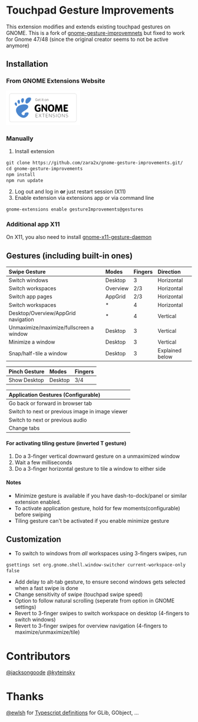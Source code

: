 # Touchpad Gesture Improvements

This extension modifies and extends existing touchpad gestures on GNOME.
This is a fork of [gnome-gesture-improvemnets](https://github.com/harshadgavali/gnome-gesture-improvements) but fixed to work for Gnome 47/48 (since the original creator seems to not be active anymore)

## Installation
### From GNOME Extensions Website
<a href="https://extensions.gnome.org/extension/4245/gesture-improvements/">
<img src="https://github.com/andyholmes/gnome-shell-extensions-badge/raw/master/get-it-on-ego.svg" alt="Get it on EGO" width="200" />
</a>

### Manually
1. Install extension
```
git clone https://github.com/zara2x/gnome-gesture-improvements.git/
cd gnome-gesture-improvements
npm install
npm run update
```
2. Log out and log in **or** just restart session (X11)
3. Enable extension via extensions app or via command line
```
gnome-extensions enable gestureImprovements@gestures
```

### Additional app X11
On X11, you also need to install [gnome-x11-gesture-daemon](https://github.com/harshadgavali/gnome-x11-gesture-daemon)

## Gestures (including built-in ones)
| Swipe Gesture                           | Modes    | Fingers | Direction       |
| :-------------------------------------- | :------- | :------ | :-------------- |
| Switch windows                          | Desktop  | 3       | Horizontal      |
| Switch workspaces                       | Overview | 2/3     | Horizontal      |
| Switch app pages                        | AppGrid  | 2/3     | Horizontal      |
| Switch workspaces                       | *        | 4       | Horizontal      |
| Desktop/Overview/AppGrid navigation     | *        | 4       | Vertical        |
| Unmaximize/maximize/fullscreen a window | Desktop  | 3       | Vertical        |
| Minimize a window                       | Desktop  | 3       | Vertical        |
| Snap/half-tile a window                 | Desktop  | 3       | Explained below |

| Pinch Gesture | Modes   | Fingers |
| :------------ | :------ | :------ |
| Show Desktop  | Desktop | 3/4     |

| Application Gestures (Configurable) |
| :--- |
| Go back or forward in browser tab |
| Switch to next or previous image in image viewer |
| Switch to next or previous audio |
| Change tabs |

#### For activating tiling gesture (inverted T gesture)
1. Do a 3-finger vertical downward gesture on a unmaximized window
2. Wait a few milliseconds
3. Do a 3-finger horizontal gesture to tile a window to either side

#### Notes
* Minimize gesture is available if you have dash-to-dock/panel or similar extension enabled.
* To activate application gesture, hold for few moments(configurable) before swiping
* Tiling gesture can't be activated if you enable minimize gesture


## Customization
* To switch to windows from *all* workspaces using 3-fingers swipes, run 
```
gsettings set org.gnome.shell.window-switcher current-workspace-only false
```

* Add delay to alt-tab gesture, to ensure second windows gets selected when a fast swipe is done
* Change sensitivity of swipe (touchpad swipe speed)
* Option to follow natural scrolling (seperate from option in GNOME settings)
* Revert to 3-finger swipes to switch workspace on desktop (4-fingers to switch windows)
* Revert to 3-finger swipes for overview navigation (4-fingers to maximize/unmaximize/tile)

# Contributors
[@jacksongoode](https://github.com/jacksongoode)
[@kyteinsky](https://github.com/kyteinsky)

# Thanks
[@ewlsh](https://gitlab.gnome.org/ewlsh) for [Typescript definitions](https://www.npmjs.com/package/@gi-types/glib) for GLib, GObject, ...
